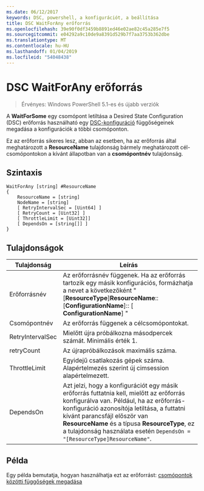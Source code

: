 ```yaml
---
ms.date: 06/12/2017
keywords: DSC, powershell, a konfigurációt, a beállítása
title: DSC WaitForAny erőforrás
ms.openlocfilehash: 39e90f0df3459b8891ed46e02ae82c45a285e7f5
ms.sourcegitcommit: e04292a9c10de9a8391d529b7f7aa3753b362dbe
ms.translationtype: MT
ms.contentlocale: hu-HU
ms.lasthandoff: 01/04/2019
ms.locfileid: "54048438"
---
```

# <a name="dsc-waitforany-resource"></a>DSC WaitForAny erőforrás

> Érvényes: Windows PowerShell 5.1-es és újabb verziók

A **WaitForSome** egy csomópont letiltása a Desired State Configuration (DSC) erőforrás használható egy [DSC-konfiguráció](../../../configurations/configurations.md) függőségeinek megadása a konfigurációk a többi csomóponton.

Ez az erőforrás sikeres lesz, abban az esetben, ha az erőforrás által meghatározott a **ResourceName** tulajdonság bármely meghatározott cél-csomópontokon a kívánt állapotban van a **csomópontnév** tulajdonság.


## <a name="syntax"></a>Szintaxis

```
WaitForAny [string] #ResourceName
{
    ResourceName = [string]
    NodeName = [string]
    [ RetryIntervalSec = [Uint64] ]
    [ RetryCount = [Uint32] ]
    [ ThrottleLimit = [Uint32]]
    [ DependsOn = [string[]] ]
}
```

## <a name="properties"></a>Tulajdonságok

|  Tulajdonság  |  Leírás   |
|---|---|
| Erőforrásnév| Az erőforrásnév függenek. Ha az erőforrás tartozik egy másik konfigurációs, formázhatja a nevet a következőként "[__ResourceType__]__ResourceName__:: [__ConfigurationName__]:: [ __ConfigurationName__] "|
| Csomópontnév| Az erőforrás függenek a célcsomópontokat.|
| RetryIntervalSec| Mielőtt újra próbálkozna másodpercek számát. Minimális érték 1.|
| retryCount| Az újrapróbálkozások maximális száma.|
| ThrottleLimit| Egyidejű csatlakozás gépek száma. Alapértelmezés szerint új cimsession alapértelmezett.|
| DependsOn | Azt jelzi, hogy a konfigurációt egy másik erőforrás futtatnia kell, mielőtt az erőforrás konfigurálva van. Például, ha az erőforrás-konfiguráció azonosítója letiltása, a futtatni kívánt parancsfájl először van __ResourceName__ és a típusa __ResourceType__, ez a tulajdonság használata esetén `DependsOn = "[ResourceType]ResourceName"`.|

## <a name="example"></a>Példa

Egy példa bemutatja, hogyan használhatja ezt az erőforrást: [csomópontok közötti függőségek megadása](../../../configurations/crossNodeDependencies.md)
